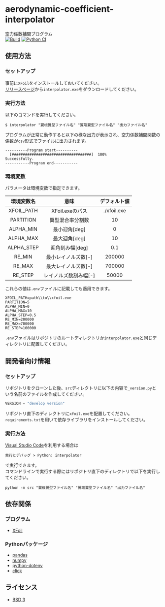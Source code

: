 # aerodynamic-coefficient-interpolator
空力係数補間プログラム  
[![Build](https://github.com/PANFACTORY/aerodynamic-coefficient-interpolator/actions/workflows/build.yml/badge.svg)](https://github.com/PANFACTORY/aerodynamic-coefficient-interpolator/actions/workflows/build.yml) 
[![Python CI](https://github.com/PANFACTORY/aerodynamic-coefficient-interpolator/actions/workflows/python-ci.yml/badge.svg)](https://github.com/PANFACTORY/aerodynamic-coefficient-interpolator/actions/workflows/python-ci.yml)

## 使用方法
### セットアップ
事前に`XFoil`をインストールしておいてください。  
[リリースページ](https://github.com/PANFACTORY/aerodynamic-coefficient-interpolator/releases)から`interpolator.exe`をダウンロードしてください。  

### 実行方法
以下のコマンドを実行してください。

```
$ interpolator "翼根翼型ファイル名" "翼端翼型ファイル名" "出力ファイル名"
```

プログラムが正常に動作すると以下の様な出力が表示され、空力係数補間関数の係数が`csv`形式でファイルに出力されます。

```
----------Program start----------
  [####################################]  100%
Successfully.
-----------Program end-----------
```

### 環境変数
パラメータは環境変数で指定できます。  

|環境変数名|意味|デフォルト値|
|:--:|:--:|:--:|
|XFOIL_PATH|XFoil.exeのパス|./xfoil.exe|
|PARTITION|翼型混合率分割数|10|
|ALPHA_MIN|最小迎角\[deg\]|0|
|ALPHA_MAX|最大迎角\[deg\]|10|
|ALPHA_STEP|迎角刻み幅\[deg\]|0.1|
|RE_MIN|最小レイノルズ数\[-\]|200000|
|RE_MAX|最大レイノルズ数\[-\]|700000|
|RE_STEP|レイノルズ数刻み幅\[-\]|50000|

これらの値は`.env`ファイルに記載しても適用できます。

```
XFOIL_PATH=path\\to\\xfoil.exe
PARTITION=5
ALPHA_MIN=0
ALPHA_MAX=10
ALPHA_STEP=0.5
RE_MIN=200000
RE_MAX=700000
RE_STEP=100000
```

`.env`ファイルはリポジトリのルートディレクトリか`interpolator.exe`と同じディレクトリに配置してください。

## 開発者向け情報
### セットアップ
リポジトリをクローンした後、`src`ディレクトリに以下の内容で`_version.py`という名前のファイルを作成してください。

```python
VERSION = "develop version"
```

リポジトリ直下のディレクトリに`xfoil.exe`を配置してください。  
`requirements.txt`を用いて依存ライブラリをインストールしてください。  

### 実行方法
[Visual Studio Code](https://code.visualstudio.com/)を利用する場合は  

```
実行とデバッグ > Python: interpolator
```

で実行できます。  
コマンドラインで実行する際にはリポジトリ直下のディレクトリで以下を実行してください。

```
python -m src "翼根翼型ファイル名" "翼端翼型ファイル名" "出力ファイル名"
```

## 依存関係
### プログラム
- [XFoil](https://web.mit.edu/drela/Public/web/xfoil/)

### Pythonパッケージ
- [pandas](https://pandas.pydata.org/)
- [numpy](https://numpy.org/)
- [python-dotenv](https://github.com/theskumar/python-dotenv)
- [click](https://github.com/pallets/click)

## ライセンス
- [BSD 3](LICENSE)